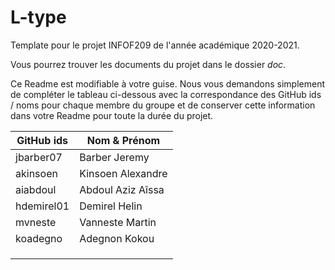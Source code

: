 # L-type
Template pour le projet INFOF209 de l'année académique 2020-2021.

Vous pourrez trouver les documents du projet dans le dossier *doc*.

Ce Readme est modifiable à votre guise. Nous vous demandons simplement de compléter le tableau ci-dessous avec la correspondance des GitHub ids / noms pour chaque membre du groupe et de conserver cette information dans votre Readme pour toute la durée du projet.

| GitHub ids | Nom & Prénom      |
|------------|-------------------|
| jbarber07  | Barber Jeremy     |
| akinsoen   | Kinsoen Alexandre |
|  aiabdoul  | Abdoul Aziz Aîssa |
| hdemirel01 | Demirel Helin     |
|   mvneste  | Vanneste Martin   |
| koadegno   | Adegnon Kokou     |
|            |                   |
|            |                   |
|            |                   |
